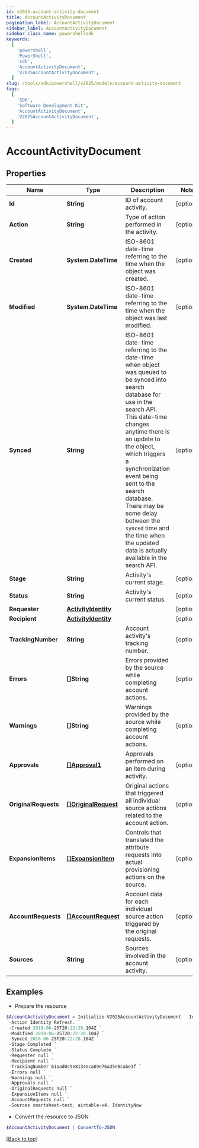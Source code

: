 ```yaml
---
id: v2025-account-activity-document
title: AccountActivityDocument
pagination_label: AccountActivityDocument
sidebar_label: AccountActivityDocument
sidebar_class_name: powershellsdk
keywords:
  [
    'powershell',
    'PowerShell',
    'sdk',
    'AccountActivityDocument',
    'V2025AccountActivityDocument',
  ]
slug: /tools/sdk/powershell/v2025/models/account-activity-document
tags:
  [
    'SDK',
    'Software Development Kit',
    'AccountActivityDocument',
    'V2025AccountActivityDocument',
  ]
---
```


# AccountActivityDocument

## Properties

| Name | Type | Description | Notes |
| --- | --- | --- | --- |
| **Id** | **String** | ID of account activity. | [optional] |
| **Action** | **String** | Type of action performed in the activity. | [optional] |
| **Created** | **System.DateTime** | ISO-8601 date-time referring to the time when the object was created. | [optional] |
| **Modified** | **System.DateTime** | ISO-8601 date-time referring to the time when the object was last modified. | [optional] |
| **Synced** | **String** | ISO-8601 date-time referring to the date-time when object was queued to be synced into search database for use in the search API. This date-time changes anytime there is an update to the object, which triggers a synchronization event being sent to the search database. There may be some delay between the `synced` time and the time when the updated data is actually available in the search API. | [optional] |
| **Stage** | **String** | Activity's current stage. | [optional] |
| **Status** | **String** | Activity's current status. | [optional] |
| **Requester** | [**ActivityIdentity**](activity-identity) |  | [optional] |
| **Recipient** | [**ActivityIdentity**](activity-identity) |  | [optional] |
| **TrackingNumber** | **String** | Account activity's tracking number. | [optional] |
| **Errors** | **[]String** | Errors provided by the source while completing account actions. | [optional] |
| **Warnings** | **[]String** | Warnings provided by the source while completing account actions. | [optional] |
| **Approvals** | [**[]Approval1**](approval1) | Approvals performed on an item during activity. | [optional] |
| **OriginalRequests** | [**[]OriginalRequest**](original-request) | Original actions that triggered all individual source actions related to the account action. | [optional] |
| **ExpansionItems** | [**[]ExpansionItem**](expansion-item) | Controls that translated the attribute requests into actual provisioning actions on the source. | [optional] |
| **AccountRequests** | [**[]AccountRequest**](account-request) | Account data for each individual source action triggered by the original requests. | [optional] |
| **Sources** | **String** | Sources involved in the account activity. | [optional] |

## Examples

- Prepare the resource

```powershell
$AccountActivityDocument = Initialize-V2025AccountActivityDocument  -Id 2c91808375d8e80a0175e1f88a575222 `
 -Action Identity Refresh. `
 -Created 2018-06-25T20:22:28.104Z `
 -Modified 2018-06-25T20:22:28.104Z `
 -Synced 2018-06-25T20:22:28.104Z `
 -Stage Completed `
 -Status Complete `
 -Requester null `
 -Recipient null `
 -TrackingNumber 61aad0c9e8134eca89e76a35e0cabe3f `
 -Errors null `
 -Warnings null `
 -Approvals null `
 -OriginalRequests null `
 -ExpansionItems null `
 -AccountRequests null `
 -Sources smartsheet-test, airtable-v4, IdentityNow
```

- Convert the resource to JSON

```powershell
$AccountActivityDocument | ConvertTo-JSON
```

[[Back to top]](#)
